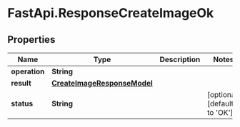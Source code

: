# FastApi.ResponseCreateImageOk

## Properties

Name | Type | Description | Notes
------------ | ------------- | ------------- | -------------
**operation** | **String** |  | 
**result** | [**CreateImageResponseModel**](CreateImageResponseModel.md) |  | 
**status** | **String** |  | [optional] [default to &#39;OK&#39;]


